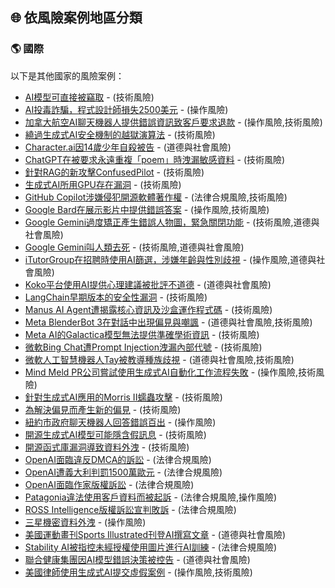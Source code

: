 ## 🌐 依風險案例地區分類

<h3 id="international">🌎 國際</h3>

以下是其他國家的風險案例：

- [AI模型可直接被竊取](../../cases/cases.md#ai_model_theft) - (技術風險)
- [AI投毒詐騙，程式設計師損失2500美元](../../cases/cases.md#ai_poisoning_scams_programmer_loss) - (操作風險)
- [加拿大航空AI聊天機器人提供錯誤資訊致客戶要求退款](../../cases/cases.md#air_canada_ai_chatbot_erroneous_info_refund) - (操作風險,技術風險)
- [繞過生成式AI安全機制的越獄演算法](../../cases/cases.md#bon_jailbreak_algorithm) - (技術風險)
- [Character.ai因14歲少年自殺被告](../../cases/cases.md#character_ai_suicide_lawsuit) - (道德與社會風險)
- [ChatGPT在被要求永遠重複「poem」時洩漏敏感資料](../../cases/cases.md#chatgpt_poem_repetition_sensitive_data_leak) - (技術風險)
- [針對RAG的新攻擊ConfusedPilot](../../cases/cases.md#confusedpilot_rag_attack) - (技術風險)
- [生成式AI所用GPU存在漏洞](../../cases/cases.md#genai_gpu_vulnerability) - (技術風險)
- [GitHub Copilot涉嫌侵犯開源軟體著作權](../../cases/cases.md#github_copilot_copyright_infringement) - (法律合規風險,技術風險)
- [Google Bard在展示影片中提供錯誤答案](../../cases/cases.md#google_bard_demo_video_error_answer) - (操作風險,技術風險)
- [Google Gemini過度矯正產生錯誤人物圖，緊急關閉功能](../../cases/cases.md#google_gemini_overcorrection_image_errors) - (技術風險,道德與社會風險)
- [Google Gemini叫人類去死](../../cases/cases.md#google_gemini_tell_user_to_die) - (技術風險,道德與社會風險)
- [iTutorGroup在招聘時使用AI篩選，涉嫌年齡與性別歧視](../../cases/cases.md#itutorgroup_ai_recruitment_age_gender_discrimination) - (操作風險,道德與社會風險)
- [Koko平台使用AI提供心理建議被批評不道德](../../cases/cases.md#koko_platform_unethical_psych_advice) - (道德與社會風險)
- [LangChain早期版本的安全性漏洞](../../cases/cases.md#langchain_early_version_security_vuln) - (技術風險)
- [Manus AI Agent遭揭露核心資訊及沙盒運作程式碼](../../cases/cases.md#manus_ai_agent_internal_info_leak) - (技術風險)
- [Meta BlenderBot 3在對話中出現偏見與嘲諷](../../cases/cases.md#meta_blenderbot3_bias_trolling) - (道德與社會風險,技術風險)
- [Meta AI的Galactica模型無法提供準確學術資訊](../../cases/cases.md#meta_galactica_inaccurate_academic_info) - (技術風險)
- [微軟Bing Chat遭Prompt Injection洩漏內部代號](../../cases/cases.md#microsoft_bing_chat_prompt_injection_internal_code_leak) - (技術風險)
- [微軟人工智慧機器人Tay被教導種族歧視](../../cases/cases.md#microsoft_tay_racism) - (道德與社會風險,技術風險)
- [Mind Meld PR公司嘗試使用生成式AI自動化工作流程失敗](../../cases/cases.md#mind_meld_pr_ai_automation_failure) - (操作風險,技術風險)
- [針對生成式AI應用的Morris II蠕蟲攻擊](../../cases/cases.md#morris_ii_worm_attack) - (技術風險)
- [為解決偏見而產生新的偏見](../../cases/cases.md#new_bias_from_bias_correction) - (技術風險)
- [紐約市政府聊天機器人回答錯誤百出](../../cases/cases.md#nyc_gov_ai_chatbot_errors) - (操作風險)
- [開源生成式AI模型可能隱含假訊息](../../cases/cases.md#open_source_genai_model_poisoning) - (技術風險)
- [開源函式庫漏洞導致資料外洩](../../cases/cases.md#open_source_library_vuln_data_leak) - (技術風險)
- [OpenAI面臨違反DMCA的訴訟](../../cases/cases.md#openai_dmca_violation_lawsuit) - (法律合規風險)
- [OpenAI遭義大利判罰1500萬歐元](../../cases/cases.md#openai_italy_gdpr_fine) - (法律合規風險)
- [OpenAI面臨作家版權訴訟](../../cases/cases.md#openai_writers_copyright_lawsuit) - (法律合規風險)
- [Patagonia違法使用客戶資料而被起訴](../../cases/cases.md#patagonia_unlawful_customer_data_use) - (法律合規風險,操作風險)
- [ROSS Intelligence版權訴訟宣判敗訴](../../cases/cases.md#ross_intelligence_copyright_lawsuit_loss) - (法律合規風險)
- [三星機密資料外洩](../../cases/cases.md#samsung_confidential_data_leak) - (操作風險)
- [美國運動畫刊Sports Illustrated刊登AI撰寫文章](../../cases/cases.md#sports_illustrated_ai_article) - (道德與社會風險)
- [Stability AI被指控未經授權使用圖片進行AI訓練](../../cases/cases.md#stability_ai_unauthorized_image_use) - (法律合規風險)
- [聯合健康集團因AI模型錯誤決策被控告](../../cases/cases.md#unitedhealth_ai_decision_lawsuit) - (道德與社會風險)
- [美國律師使用生成式AI提交虛假案例](../../cases/cases.md#us_lawyer_ai_false_legal_case) - (操作風險,技術風險)

